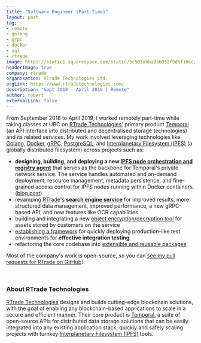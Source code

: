 ```yaml
---
title: "Software Engineer (Part-Time)"
layout: post
tag:
- remote
- golang
- grpc
- docker
- sql
- rtrade
image: https://static1.squarespace.com/static/5c905abba9ab952f9d5f10cc/t/5d4df8c0849f34000121bc68/1565499334434
headerImage: true
company: rtrade
organisation: RTrade Technologies Ltd.
orgLink: https://www.rtradetechnologies.com/
description: "Sept 2018 - April 2019 | Remote"
author: robert
externalLink: false
---
```


From September 2018 to April 2019, I worked remotely part-time while taking classes
at UBC on [RTrade Technologies'](#about-rtrade-technologies) primary product [Temporal](https://temporal.cloud/) (an API
interface into distributed and decentralised storage technologies) and its related services.
My work involved leveraging technologies like [Golang](https://golang.org/),
[Docker](https://www.docker.com/), [gRPC](https://grpc.io/),
[PostgreSQL](https://www.postgresql.org/), and [Interplanetary Filesystem (IPFS)](https://ipfs.io/)
(a globally distributed filesystem) across projects such as:

* **designing, building, and deploying a new [IPFS node orchestration and registry agent](https://github.com/RTradeLtd/Nexus)**
  that serves as the backbone for Temporal's private network service. The service
  handles automated and on-demand deployment, resource management, metadata persistence,
  and fine-grained access control for IPFS nodes running within Docker containers. ([blog post](/ipfs-orchestrator))
* revamping [RTrade's **search engine service**](https://github.com/RTradeLtd/Lens)
  for improved results, more structured data management, improved performance,
  a new gRPC-based API, and new features like OCR capabilities
* building and integrating a new [object encryption/decryption tool](https://github.com/RTradeLtd/crypto)
  for assets stored by customers on the service
* [establishing a framework](https://github.com/RTradeLtd/testenv) for quickly
  deploying production-like test environments for **effective integration testing**
* refactoring the core codebase into [extensible and reusable packages](https://github.com/search?q=topic%3Atemporal+org%3ARTradeLtd+fork%3Atrue)

Most of the company's work is open-source, so you can [see my pull requests for RTrade on GitHub](https://github.com/search?o=desc&q=author%3Abobheadxi+is%3Amerged+org%3ARTradeLtd&s=comments&type=Issues)!

<br />

### About RTrade Technologies

[RTrade Technologies](https://www.rtradetechnologies.com/) designs and builds
cutting-edge blockchain solutions, with the goal of enabling any blockchain-based
applications to scale in a secure and efficient manner. Their core product is
[Temporal](https://play.temporal.cloud/), a suite of open-source APIs for
distributed data storage solutions that can be easily integrated into any
existing application stack, quickly and safely scaling projects with turnkey
[Interplanetary Filesystem (IPFS)](https://ipfs.io/) tools.
